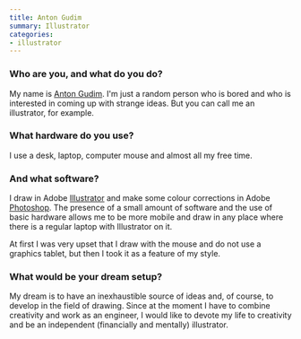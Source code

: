 ```yaml
---
title: Anton Gudim
summary: Illustrator
categories:
- illustrator
---
```


### Who are you, and what do you do?

My name is [Anton Gudim](https://www.instagram.com/gudim_public/ "Anton's Instagram account."). I'm just a random person who is bored and who is interested in coming up with strange ideas. But you can call me an illustrator, for example.

### What hardware do you use?

I use a desk, laptop, computer mouse and almost all my free time.

### And what software?

I draw in Adobe [Illustrator][] and make some colour corrections in Adobe [Photoshop][]. The presence of a small amount of software and the use of basic hardware allows me to be more mobile and draw in any place where there is a regular laptop with Illustrator on it.

At first I was very upset that I draw with the mouse and do not use a graphics tablet, but then I took it as a feature of my style.

### What would be your dream setup?

My dream is to have an inexhaustible source of ideas and, of course, to develop in the field of drawing. Since at the moment I have to combine creativity and work as an engineer, I would like to devote my life to creativity and be an independent (financially and mentally) illustrator.

[illustrator]: https://www.adobe.com/products/illustrator.html "A vector graphics editor."
[photoshop]: https://www.adobe.com/products/photoshop.html "A bitmap image editor."
